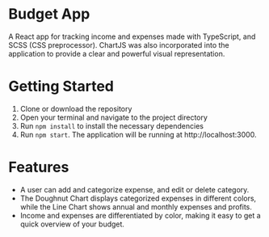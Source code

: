 # Budget App

A React app for tracking income and expenses made with TypeScript, and SCSS (CSS preprocessor). ChartJS was also incorporated into the application to provide a clear and powerful visual representation.

# Getting Started

1. Clone or download the repository
2. Open your terminal and navigate to the project directory
3. Run `npm install` to install the necessary dependencies
4. Run `npm start`. The application will be running at http://localhost:3000.

# Features
- A user can add and categorize expense, and edit or delete category. 
- The Doughnut Chart displays categorized expenses in different colors, while the Line Chart shows annual and monthly expenses and profits.
- Income and expenses are differentiated by color, making it easy to get a quick overview of your budget. 
